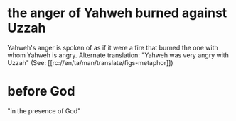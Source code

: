 # the anger of Yahweh burned against Uzzah

Yahweh's anger is spoken of as if it were a fire that burned the one with whom Yahweh is angry. Alternate translation: "Yahweh was very angry with Uzzah" (See: [[rc://en/ta/man/translate/figs-metaphor]])

# before God

"in the presence of God"

